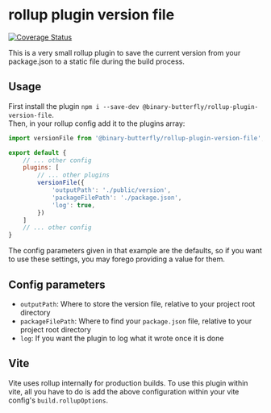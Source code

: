 # rollup plugin version file

[![Coverage Status](https://coveralls.io/repos/github/binary-butterfly/rollup-plugin-version-file/badge.svg)](https://coveralls.io/github/binary-butterfly/rollup-plugin-version-file)

This is a very small rollup plugin to save the current version from your package.json to a static file during the build
process.

## Usage

First install the plugin `npm i --save-dev @binary-butterfly/rollup-plugin-version-file`.  
Then, in your rollup config add it to the plugins array:

```js
import versionFile from '@binary-butterfly/rollup-plugin-version-file';

export default {
    // ... other config
    plugins: [
        // ... other plugins
        versionFile({
            'outputPath': './public/version',
            'packageFilePath': './package.json',
            'log': true,
        })
    ]
    // ... other config
}
```

The config parameters given in that example are the defaults, so if you want to use these settings, you may forego
providing a value for them.

## Config parameters

- `outputPath`: Where to store the version file, relative to your project root directory
- `packageFilePath`: Where to find your `package.json` file, relative to your project root directory
- `log`: If you want the plugin to log what it wrote once it is done

## Vite

Vite uses rollup internally for production builds.
To use this plugin within vite, all you have to do is add the above configuration within your vite
config's `build.rollupOptions`.
